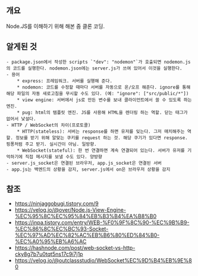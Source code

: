## 개요

Node.JS를 이해하기 위해 해본 줌 클론 코딩.

## 알게된 것

    - package.json에서 작성한 scripts `"dev": "nodemon"`가 호출되면 nodemon.js의 코드를 실행한다. nodemon.json에는 server.js가 쓰여 있어서 이것을 실행한다.
    - 용어
    	* express: 프레임워크. 서버를 실행해 준다.
    	* nodemon: 코드를 수정할 때마다 서버를 자동으로 온/오프 해준다. ignore를 통해 해당 파일의 자동 새로고침을 무시할 수도 있다. (예: "ignore": ["src/public/*"])
    	* view engine: 서버에서 js로 만든 변수를 보내 클라이언트에서 쓸 수 있도록 하는 엔진.
    	* pug: html의 템플릿 엔진. JS를 사용해 HTML을 렌더링 하는 역할. 닫는 태그가 없어서 낯설다.
    - HTTP / WebSocket의 차이(프로토콜)
    	* HTTP(stateless): 서버는 response를 하면 유저를 잊는다. 그저 매치해주는 역할. 정보를 받기 위해 알맞는 쿠키를 request 하는 것. 해당 쿠기가 있다면 response. 핑퐁처럼 주고 받기. 실시간이 아님. 일방향.
    	* WebSocket(stateful): 한 번 연결하면 계속 연결되어 있는다. 서버가 유저를 기억하기에 직접 메시지를 보낼 수도 있다. 양방향
    - server.js_socket은 연결된 브라우저, app.js_socket은 연결된 서버
    - app.js는 백엔드의 상황을 감지, server.js에서 on은 브라우저 상황을 감지

## 참조

-   https://ninjaggobugi.tistory.com/9
-   https://velog.io/@over/Node.js-View-Engine-%EC%95%8C%EC%95%84%EB%B3%B4%EA%B8%B0
-   https://inpa.tistory.com/entry/WEB-%F0%9F%8C%90-%EC%9B%B9-%EC%86%8C%EC%BC%93-Socket-%EC%97%AD%EC%82%AC%EB%B6%80%ED%84%B0-%EC%A0%95%EB%A6%AC
-   https://hashnode.com/post/web-socket-vs-http-cky8g7b7u0tqt5ns17c9i7j1p
-   https://velog.io/@outclassstudio/WebSocket%EC%9D%B4%EB%9E%80
